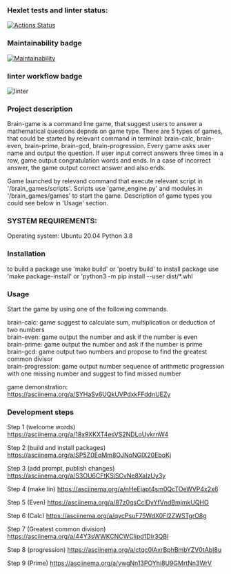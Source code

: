 ### Hexlet tests and linter status:
[![Actions Status](https://github.com/akishev-m/python-project-lvl1/workflows/hexlet-check/badge.svg)](https://github.com/akishev-m/python-project-lvl1/actions)
### Maintainability badge
[![Maintainability](https://api.codeclimate.com/v1/badges/a99a88d28ad37a79dbf6/maintainability)](https://codeclimate.com/github/akishev-m/python-project-lvl1)
### linter workflow badge
![linter](https://github.com/akishev-m/python-project-lvl1/actions/workflows/github-lint.yml/badge.svg)

### Project description
 Brain-game is a command line game, that suggest users to answer a mathematical questions depnds on game type. There are 5 types of games, that could be started by relevant command in terminal: brain-calc, brain-even, brain-prime, brain-gcd, brain-progression. Every game asks user name and output the question. If user input correct answers three times in a row, game output congratulation words and ends. In a case of incorrect answer, the game output correct answer and also ends.

Game launched by relevand command that execute relevant script in '/brain\_games/scripts'. Scripts use 'game\_engine.py' and modules in '/brain\_games/games' to start the game. Description of game types you could see below in 'Usage' section.

### SYSTEM REQUIREMENTS: 
Operating system: Ubuntu 20.04
Python 3.8

### Installation
to build a package use 'make build' or 'poetry build'
to install package use 'make package-install' or 'python3 -m pip install --user dist/\*.whl

### Usage
Start the game by using one of the following commands.

brain-calc: game suggest to calculate sum, multiplication or deduction of two numbers\
brain-even: game output the number and ask if the number is even\
brain-prime: game output the number and ask if the number is prime\
brain-gcd: game output two numbers and propose to find the greatest common divisor\
brain-progression: game output number sequence of arithmetic progression with one missing number and suggest to find missed number

game demonstration: https://asciinema.org/a/SYHaSv6UQkUVPdxkFFddnUEZy

### Development steps

Step 1 (welcome words)
https://asciinema.org/a/18x9XKXT4esVS2NDLoUvkrnW4

Step 2 (build and install packages)
https://asciinema.org/a/SP5Z0EqMm8OJNoNGIX20EboKj

Step 3 (add prompt, publish changes)
https://asciinema.org/a/S3OU6CFtKSiSCvNe8XaIzUy3y

Step 4 (make lin)
https://asciinema.org/a/nHeEjapt4sm0QcTOeWVP4x2x6

Step 5 (Even)
https://asciinema.org/a/87z0gsCclDyYfVndBmjmkUQHO

Step 6 (Calc)
https://asciinema.org/a/qycPsuF75WdX0Fl2ZWSTgrO8g

Step 7 (Greatest common division)
https://asciinema.org/a/44Y3sWWKCNCWClipd1DIr3QBI

Step 8 (progression)
https://asciinema.org/a/ctqc0lAxrBphBmbYZV0tAbI8u

Step 9 (Prime)
https://asciinema.org/a/vwgNn13POYhi8U9GMrtNn3WrV


